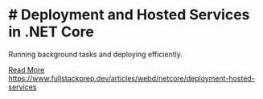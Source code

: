 # # Deployment and Hosted Services in .NET Core

Running background tasks and deploying efficiently.

[Read More](https://www.fullstackprep.dev/articles/webd/netcore/deployment-hosted-services) https://www.fullstackprep.dev/articles/webd/netcore/deployment-hosted-services
